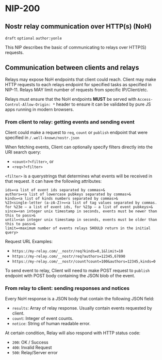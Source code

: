 NIP-200
=======

Nostr relay communication over HTTP(s) (NoH)
--------------------------------------------

`draft` `optional` `author:yonle`

This NIP describes the basic of communicating to relays over HTTP(S) requests.

## Communication between clients and relays

Relays may expose NoH endpoints that client could reach. Client may make HTTP requests to each relays endpoint for specified tasks as specified in NIP-11. Relays MAY limit number of requests from specific IP/Client/etc.

Relays must ensure that the NoH endpoints **MUST** be served with `Access-Control-Allow-Origin: *` header to ensure it can be validated by pure JS apps running in modern browsers.

### From client to relay: getting events and sending event

Client could make a request to `req`, `count` or `publish` endpoint that were specified in `/.well-known/nostr.json`

When fetching events, Client can optionally specify filters directly into the URI search query:
- `<count>?<filter>`, or
- `<req>?<filter>`

`<filter>` is a querystrings that determines what events will be received in that request. it can have the following attributes:

```
ids=<a list of event ids separated by commas>&
authors=<a list of lowercase pubkeys separated by commas>&
kinds=<a list of kinds numbers separated by commas>&
%23<single-letter (a-zA-Z)>=<a list of tag values separated by commas. for %23e — a list of event ids, for %23p — a list of event pubkeys>&
since=<an integer unix timestamp in seconds, events must be newer than this to pass>&
until=<an integer unix timestamp in seconds, events must be older than this to pass>&
limit=<maximum number of events relays SHOULD return in the initial query>
```

Request URL Examples:
- `https://my-relay.com/__nostr/req?kinds=0,1&limit=10`
- `https://my-relay.com/__nostr/req?authors=12345,67890`
- `https://my-relay.com/__nostr/count?count=100&authors=12345,kinds=0`

To send event to relay, Client will need to make POST request to `publish` endpoint with POST body containing the JSON blob of the event.

### From relay to client: sending responses and notices

Every NoH response is a JSON body that contain the following JSON field:

- `results`: Array of relay response. Usually contain events requested by client.
- `count`: Integer of event counts.
- `notice`: String of human readable error.

At certain condition, Relay will also respond with HTTP status code:

- `200`: OK / Success
- `400`: Invalid Request
- `500`: Relay/Server error
